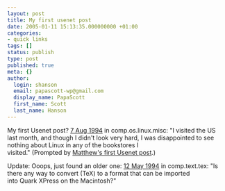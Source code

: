 ```yaml
---
layout: post
title: My first usenet post
date: 2005-01-11 15:13:35.000000000 +01:00
categories:
- quick links
tags: []
status: publish
type: post
published: true
meta: {}
author:
  login: shanson
  email: papascott-wp@gmail.com
  display_name: PapaScott
  first_name: Scott
  last_name: Hanson
---
```

<p>My first Usenet post? <a href="http://groups-beta.google.com/group/comp.os.linux.misc/browse_thread/thread/e0e4373238dd1943/7e5952ed4a4ba576?q=kirby.isys.net&_done=%2Fgroups%3Fq%3Dkirby.isys.net%26num%3D100%26hl%3Den%26lr%3D%26output%3Dsearch%26&_doneTitle=Back+to+Search&&d#7e5952ed4a4ba576">7 Aug 1994</a> in comp.os.linux.misc: "I visited the US last month, and though I didn't look very hard, I was disappointed to see nothing about Linux in any of the bookstores I<br />
visited." (Prompted by <a href="http://www.silentpenguin.com/archives/2005/01/a_message_from.html" title="The Silent Penguin: October 31st. 1990">Matthew's first Usenet post</a>.) </p>
<p>Update: Ooops, just found an older one: <a href="http://groups-beta.google.com/group/comp.text.tex/browse_thread/thread/e132a8a9a3555480/4b4c409ed030c62e">12 May 1994</a> in comp.text.tex: "Is there any way to convert (TeX) to a format that can be imported<br />
into Quark XPress on the Macintosh?"</p>
